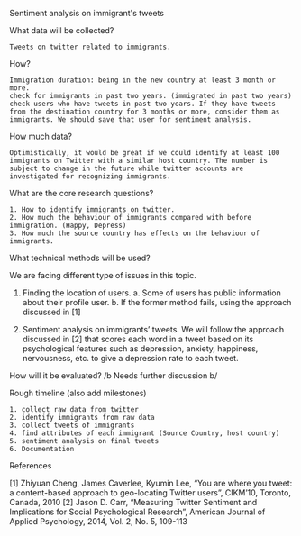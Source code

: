 Sentiment analysis on immigrant's tweets

What data will be collected? 

	Tweets on twitter related to immigrants.

How?

	Immigration duration: being in the new country at least 3 month or more.
	check for immigrants in past two years. (immigrated in past two years)
	check users who have tweets in past two years. If they have tweets from the destination country for 3 months or more, consider them as immigrants. We should save that user for sentiment analysis.

How much data?

	Optimistically, it would be great if we could identify at least 100 immigrants on Twitter with a similar host country. The number is subject to change in the future while twitter accounts are investigated for recognizing immigrants.

What are the core research questions?

	1. How to identify immigrants on twitter.
	2. How much the behaviour of immigrants compared with before immigration. (Happy, Depress)
	3. How much the source country has effects on the behaviour of immigrants. 

What technical methods will be used?

We are facing different type of issues in this topic. 

1. Finding the location of users. 
	a. Some of users has public information about their profile user.
	b. If the former method fails, using  the approach discussed in [1]

2. Sentiment analysis on immigrants’ tweets.
	We will follow the approach discussed in [2] that scores each word in a tweet based on its psychological features such as depression, anxiety, happiness, nervousness, etc. to give a depression rate to each tweet. 


How will it be evaluated?
/b Needs further discussion b/

Rough timeline (also add milestones)

	1. collect raw data from twitter
	2. identify immigrants from raw data
	3. collect tweets of immigrants
	4. find attributes of each immigrant (Source Country, host country)
	5. sentiment analysis on final tweets
	6. Documentation

References

[1] Zhiyuan Cheng, James Caverlee, Kyumin Lee, “You are where you tweet: a content-based approach to geo-locating Twitter users”, CIKM’10, Toronto, Canada, 2010
[2] Jason D. Carr, “Measuring Twitter Sentiment and Implications for Social Psychological Research”, American Journal of Applied Psychology, 2014, Vol. 2, No. 5, 109-113